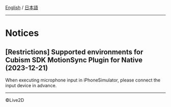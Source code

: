 [English](NOTICE.md) / [日本語](NOTICE.ja.md)

---

# Notices

## [Restrictions] Supported environments for Cubism SDK MotionSync Plugin for Native (2023-12-21)

When executing microphone input in iPhoneSimulator, please connect the input device in advance.

---

©Live2D
